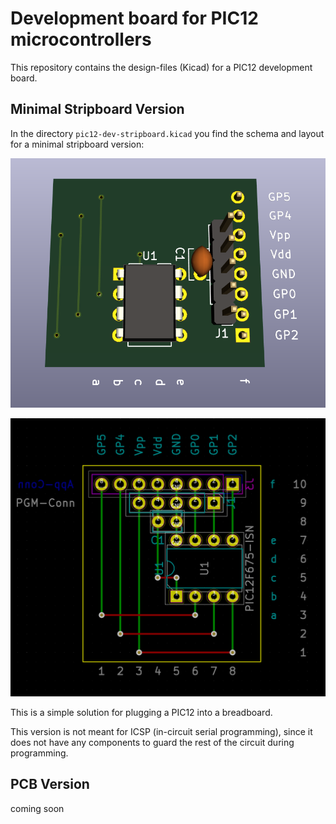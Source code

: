Development board for PIC12 microcontrollers
============================================

This repository contains the design-files (Kicad) for a PIC12 development board.

Minimal Stripboard Version
--------------------------

In the directory `pic12-dev-stripboard.kicad` you find the schema and layout for
a minimal stripboard version:

![](preview-stripboard.png)

![](layout-stripboard.png)

This is a simple solution for plugging a PIC12 into a breadboard.

This version is not meant for ICSP (in-circuit serial
programming), since it does not have any components to guard the rest of the
circuit during programming.

PCB Version
-----------

coming soon
